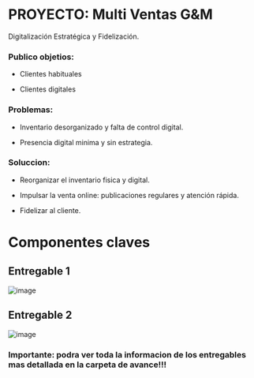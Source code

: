 # PROYECTO: Multi Ventas G&M
Digitalización Estratégica y Fidelización.

### Publico objetios:

- Clientes habituales

- Clientes digitales

### Problemas:

- Inventario desorganizado  y falta de control digital.
 
- Presencia digital minima y sin estrategia.

### Soluccion:

- Reorganizar el inventario fisica y digital.

- Impulsar la venta online: publicaciones regulares y atención rápida.

- Fidelizar al cliente.

# Componentes claves

## Entregable 1

![image](https://github.com/user-attachments/assets/b6a1765e-d460-4392-b83e-16906b9d9e33)

  
## Entregable 2

![image](https://github.com/user-attachments/assets/6344a3d2-b341-4697-84c0-e2ff8871ae54)

### Importante: podra ver toda la informacion de los entregables mas detallada en la carpeta de avance!!!
